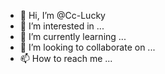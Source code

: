 - 👋 Hi, I’m @Cc-Lucky
- 👀 I’m interested in ...
- 🌱 I’m currently learning ...
- 💞️ I’m looking to collaborate on ...
- 📫 How to reach me ...

<!---
Cc-Lucky/Cc-Lucky is a ✨ special ✨ repository because its `README.md` (this file) appears on your GitHub profile.
You can click the Preview link to take a look at your changes.
--->
